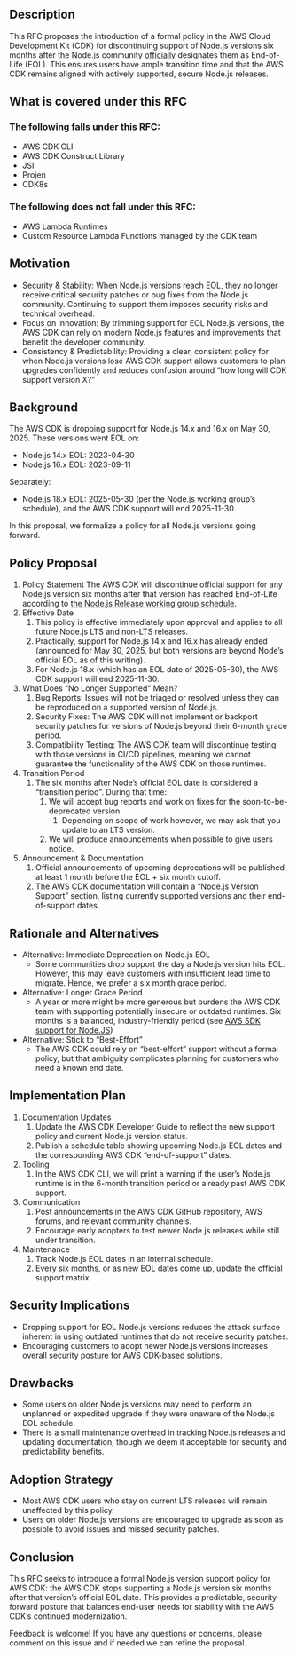 ## Description

This RFC proposes the introduction of a formal policy in the AWS Cloud Development Kit (CDK) for discontinuing support of Node.js versions six months after the Node.js community [officially](https://github.com/nodejs/Release#release-schedule) designates them as End-of-Life (EOL). This ensures users have ample transition time and that the AWS CDK remains aligned with actively supported, secure Node.js releases.

## What is covered under this RFC

### The following falls under this RFC:

* AWS CDK CLI
* AWS CDK Construct Library
* JSII
* Projen
* CDK8s

### The following does not fall under this RFC:

* AWS Lambda Runtimes
* Custom Resource Lambda Functions managed by the CDK team

## Motivation

* Security & Stability: When Node.js versions reach EOL, they no longer receive critical security patches or bug fixes from the Node.js community. Continuing to support them imposes security risks and technical overhead.
* Focus on Innovation: By trimming support for EOL Node.js versions, the AWS CDK can rely on modern Node.js features and improvements that benefit the developer community.
* Consistency & Predictability: Providing a clear, consistent policy for when Node.js versions lose AWS CDK support allows customers to plan upgrades confidently and reduces confusion around “how long will CDK support version X?”

## Background

The AWS CDK is dropping support for Node.js 14.x and 16.x on May 30, 2025. These versions went EOL on:

* Node.js 14.x EOL: 2023-04-30
* Node.js 16.x EOL: 2023-09-11

Separately:

* Node.js 18.x EOL: 2025-05-30 (per the Node.js working group’s schedule), and the AWS CDK support will end 2025-11-30.

In this proposal, we formalize a policy for all Node.js versions going forward.

## Policy Proposal

1. Policy Statement
     The AWS CDK will discontinue official support for any Node.js version six months after that version has reached End-of-Life according to [the Node.js Release working group schedule](https://github.com/nodejs/Release#release-schedule).
2. Effective Date
    1. This policy is effective immediately upon approval and applies to all future Node.js LTS and non-LTS releases.
    2. Practically, support for Node.js 14.x and 16.x has already ended (announced for May 30, 2025, but both versions are beyond Node’s official EOL as of this writing).
    3. For Node.js 18.x (which has an EOL date of 2025-05-30), the AWS CDK support will end 2025-11-30.
3. What Does “No Longer Supported” Mean?
    1. Bug Reports: Issues will not be triaged or resolved unless they can be reproduced on a supported version of Node.js.
    2. Security Fixes: The AWS CDK will not implement or backport security patches for versions of Node.js beyond their 6-month grace period.
    3. Compatibility Testing: The AWS CDK team will discontinue testing with those versions in CI/CD pipelines, meaning we cannot guarantee the functionality of the AWS CDK on those runtimes.
4. Transition Period
    1. The six months after Node’s official EOL date is considered a “transition period”. During that time: 
        1. We will accept bug reports and work on fixes for the soon-to-be-deprecated version.
            1. Depending on scope of work however, we may ask that you update to an LTS version.
        2. We will produce announcements when possible to give users notice.
5. Announcement & Documentation
    1. Official announcements of upcoming deprecations will be published at least 1 month before the EOL + six month cutoff. 
    2. The AWS CDK documentation will contain a “Node.js Version Support” section, listing currently supported versions and their end-of-support dates.

## Rationale and Alternatives

* Alternative: Immediate Deprecation on Node.js EOL
    * Some communities drop support the day a Node.js version hits EOL. However, this may leave customers with insufficient lead time to migrate. Hence, we prefer a six month grace period.
* Alternative: Longer Grace Period
    * A year or more might be more generous but burdens the AWS CDK team with supporting potentially insecure or outdated runtimes. Six months is a balanced, industry-friendly period (see [AWS SDK support for Node.JS](https://aws.amazon.com/blogs/developer/announcing-the-end-of-support-for-node-js-16-x-in-the-aws-sdk-for-javascript-v3/))
* Alternative: Stick to “Best-Effort”
    * The AWS CDK could rely on “best-effort” support without a formal policy, but that ambiguity complicates planning for customers who need a known end date.

## Implementation Plan

1. Documentation Updates
    1. Update the AWS CDK Developer Guide to reflect the new support policy and current Node.js version status.
    2. Publish a schedule table showing upcoming Node.js EOL dates and the corresponding AWS CDK “end-of-support” dates.
2. Tooling
    1. In the AWS CDK CLI, we will print a warning if the user’s Node.js runtime is in the 6-month transition period or already past AWS CDK support.
3. Communication
    1. Post announcements in the AWS CDK GitHub repository, AWS forums, and relevant community channels.
    2. Encourage early adopters to test newer Node.js releases while still under transition.
4. Maintenance
    1. Track Node.js EOL dates in an internal schedule.
    2. Every six months, or as new EOL dates come up, update the official support matrix.

## Security Implications

* Dropping support for EOL Node.js versions reduces the attack surface inherent in using outdated runtimes that do not receive security patches.
* Encouraging customers to adopt newer Node.js versions increases overall security posture for AWS CDK-based solutions.

## Drawbacks

* Some users on older Node.js versions may need to perform an unplanned or expedited upgrade if they were unaware of the Node.js EOL schedule.
* There is a small maintenance overhead in tracking Node.js releases and updating documentation, though we deem it acceptable for security and predictability benefits.

## Adoption Strategy

* Most AWS CDK users who stay on current LTS releases will remain unaffected by this policy.
* Users on older Node.js versions are encouraged to upgrade as soon as possible to avoid issues and missed security patches.

## Conclusion

This RFC seeks to introduce a formal Node.js version support policy for AWS CDK: the AWS CDK stops supporting a Node.js version six months after that version’s official EOL date. This provides a predictable, security-forward posture that balances end-user needs for stability with the AWS CDK’s continued modernization.

Feedback is welcome! If you have any questions or concerns, please comment on this issue and if needed we can refine the proposal.